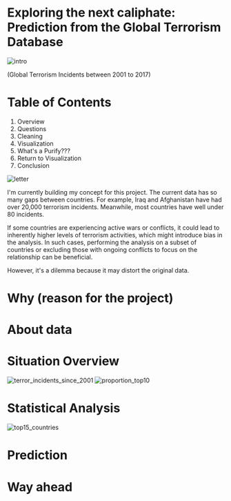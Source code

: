 # Exploring the next caliphate: Prediction from the Global Terrorism Database
![intro](https://github.com/mesege1/globalterrorism/assets/135185712/57199fc0-d63e-48c1-ac43-418663734636)

(Global Terrorism Incidents between 2001 to 2017)
# Table of Contents
1. Overview
2. Questions
3. Cleaning
4. Visualization
5. What's a Purify???
6. Return to Visualization
7. Conclusion
 
![letter](https://github.com/mesege1/globalterrorism/assets/135185712/755f92e9-273d-4f77-82b2-5d6875371c90)


I'm currently building my concept for this project. The current data has so many gaps between countries. For example, Iraq and Afghanistan have had over 20,000 terrorism incidents. Meanwhile, most countries have well under 80 incidents. 

If some countries are experiencing active wars or conflicts, it could lead to inherently higher levels of terrorism activities, which might introduce bias in the analysis. In such cases, performing the analysis on a subset of countries or excluding those with ongoing conflicts to focus on the relationship can be beneficial.

However, it's a dilemma because it may distort the original data.

# Why (reason for the project)

# About data

# Situation Overview
![terror_incidents_since_2001](https://github.com/mesege1/globalterrorism/assets/135185712/b7169931-78b1-4aa9-a9f6-96304f83da3c)
![proportion_top10](https://github.com/mesege1/globalterrorism/assets/135185712/e2cdb3b1-918b-46bd-a5a6-d810c347ec45)

# Statistical Analysis
![top15_countries](https://github.com/mesege1/globalterrorism/assets/135185712/a4994e59-222a-4951-aa7f-cb73c501e7be)

# Prediction

# Way ahead
